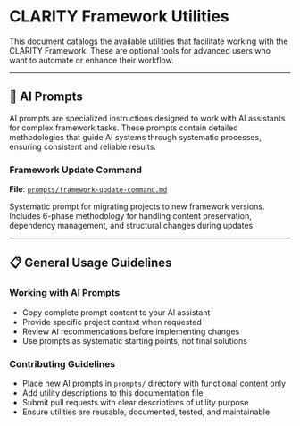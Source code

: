 # CLARITY Framework Utilities

This document catalogs the available utilities that facilitate working with the CLARITY Framework. These are optional tools for advanced users who want to automate or enhance their workflow.

---

## 🤖 AI Prompts

AI prompts are specialized instructions designed to work with AI assistants for complex framework tasks. These prompts contain detailed methodologies that guide AI systems through systematic processes, ensuring consistent and reliable results.

### Framework Update Command

**File**: [`prompts/framework-update-command.md`](../prompts/framework-update-command.md)

Systematic prompt for migrating projects to new framework versions. Includes 6-phase methodology for handling content preservation, dependency management, and structural changes during updates.

---

## 📋 General Usage Guidelines

### Working with AI Prompts

- Copy complete prompt content to your AI assistant
- Provide specific project context when requested
- Review AI recommendations before implementing changes
- Use prompts as systematic starting points, not final solutions

### Contributing Guidelines

- Place new AI prompts in `prompts/` directory with functional content only
- Add utility descriptions to this documentation file
- Submit pull requests with clear descriptions of utility purpose
- Ensure utilities are reusable, documented, tested, and maintainable
